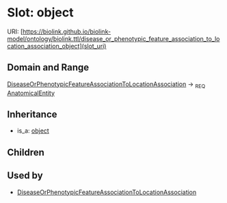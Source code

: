 # Slot: object




URI: [https://biolink.github.io/biolink-model/ontology/biolink.ttl/disease_or_phenotypic_feature_association_to_location_association_object](slot_uri)
## Domain and Range

[DiseaseOrPhenotypicFeatureAssociationToLocationAssociation](DiseaseOrPhenotypicFeatureAssociationToLocationAssociation.md) ->  <sub>REQ</sub> [AnatomicalEntity](AnatomicalEntity.md)
## Inheritance

 *  is_a: [object](object.md)
## Children

## Used by

 * [DiseaseOrPhenotypicFeatureAssociationToLocationAssociation](DiseaseOrPhenotypicFeatureAssociationToLocationAssociation.md)

